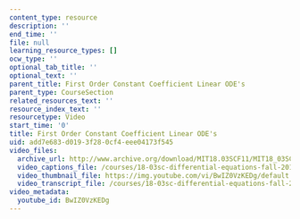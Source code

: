 ```yaml
---
content_type: resource
description: ''
end_time: ''
file: null
learning_resource_types: []
ocw_type: ''
optional_tab_title: ''
optional_text: ''
parent_title: First Order Constant Coefficient Linear ODE's
parent_type: CourseSection
related_resources_text: ''
resource_index_text: ''
resourcetype: Video
start_time: '0'
title: First Order Constant Coefficient Linear ODE's
uid: add7e683-d019-3f28-0cf4-eee04173f545
video_files:
  archive_url: http://www.archive.org/download/MIT18.03SCF11/MIT18_03SC_110720_D2_300k.mp4
  video_captions_file: /courses/18-03sc-differential-equations-fall-2011/0668080bd5dd529a82f5069454999a93_BwIZ0VzKEDg.vtt
  video_thumbnail_file: https://img.youtube.com/vi/BwIZ0VzKEDg/default.jpg
  video_transcript_file: /courses/18-03sc-differential-equations-fall-2011/c80528851254adb607875b4695484b91_BwIZ0VzKEDg.pdf
video_metadata:
  youtube_id: BwIZ0VzKEDg
---
```

